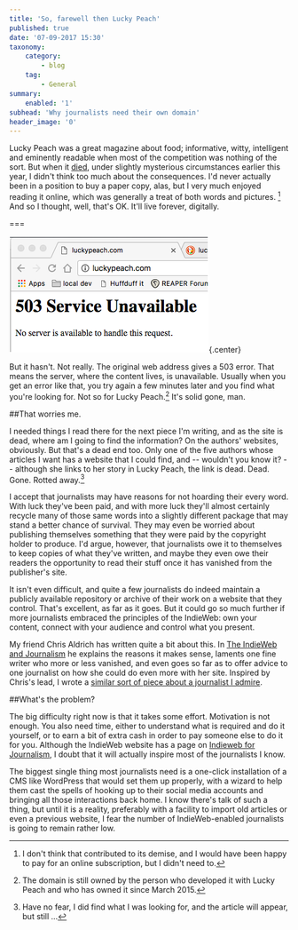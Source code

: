 ```yaml
---
title: 'So, farewell then Lucky Peach'
published: true
date: '07-09-2017 15:30'
taxonomy:
    category:
        - blog
    tag:
        - General
summary:
    enabled: '1'
subhead: 'Why journalists need their own domain'
header_image: '0'
---
```


Lucky Peach was a great magazine about food; informative, witty, intelligent and eminently readable when most of the competition was nothing of the sort. But when it <a class="u-in-reply-to" href="https://www.nytimes.com/2017/03/17/dining/lucky-peach-closing.html" >died</a>, under slightly mysterious circumstances earlier this year, I didn't think too much about the consequences. I'd never actually been in a position to buy a paper copy, alas, but I very much enjoyed reading it online, which was generally a treat of both words and pictures. [^1] And so I thought, well, that's OK. It'll live forever, digitally.

===

![503 error from lucky peach site](luckypeach.png){.center} 

But it hasn't. Not really. The original web address gives a 503 error. That means the server, where the content lives, is unavailable. Usually when you get an error like that, you try again a few minutes later and you find what you're looking for. Not so for Lucky Peach.[^2] It's solid gone, man.

##That worries me.

I needed things I read there for the next piece I'm writing, and as the site is dead, where am I going to find the information? On the authors' websites, obviously. But that's a dead end too. Only one of the five authors whose articles I want has a website that I could find, and -- wouldn't you know it? -- although she links to her story in Lucky Peach, the link is dead. Dead. Gone. Rotted away.[^3]

I accept that journalists may have reasons for not hoarding their every word. With luck they've been paid, and with more luck they'll almost certainly recycle many of those same words into a slightly different package that may stand a better chance of survival. They may even be worried about publishing themselves something that they were paid by the copyright holder to produce. I'd argue, however, that journalists owe it to themselves to keep copies of what they've written, and maybe they even owe their readers the opportunity to read their stuff once it has vanished from the publisher's site.

It isn't even difficult, and quite a few journalists do indeed maintain a publicly available repository or archive of their work on a website that they control. That's excellent, as far as it goes. But it could go so much further if more journalists embraced the principles of the IndieWeb: own your content, connect with your audience and control what you present.

My friend Chris Aldrich has written quite a bit about this. In <a class="u-in-reply-to" href="http://boffosocko.com/2017/01/13/the-indieweb-and-journalism/" >The IndieWeb and Journalism</a> he explains the reasons it makes sense, laments one fine writer who more or less vanished, and even goes so far as to offer advice to one journalist on how she could do even more with her site. Inspired by Chris's lead, I wrote a <a class="u-in-reply-to" href="https://www.jeremycherfas.net/blog/the-undercover-indiewebber" >similar sort of piece about a journalist I admire</a >.

##What's the problem?

The big difficulty right now is that it takes some effort. Motivation is not enough. You also need time, either to understand what is required and do it yourself, or to earn a bit of extra cash in order to pay someone else to do it for you. Although the IndieWeb website has a page on <a class="u-in-reply-to" href="https://indieweb.org/Indieweb_for_Journalism" >Indieweb for Journalism</a >, I doubt that it will actually inspire most of the journalists I know. 

The biggest single thing most journalists need is a one-click installation of a CMS like WordPress that would set them up properly, with a wizard to help them cast the spells of hooking up to their social media accounts and bringing all those interactions back home. I know there's talk of such a thing, but until it is a reality, preferably with a facility to import old articles or even a previous website, I fear the number of IndieWeb-enabled journalists is going to remain rather low.

[^1]: I don't think that contributed to its demise, and I would have been happy to pay for an online subscription, but I didn't need to.
[^2]: The domain is still owned by the person who developed it with Lucky Peach and who has owned it since March 2015.
[^3]: Have no fear, I did find what I was looking for, and the article will appear, but still ...